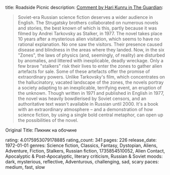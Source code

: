 title: Roadside Picnic
description: [Comment by Hari Kunru in The Guardian][1]:

> Soviet-era Russian science fiction deserves a wider audience in English. The Strugatsky brothers collaborated on numerous novels and stories, the best known of which is this, partly because it was filmed by Andrei Tarkovsky as Stalker, in 1977. The novel takes place 10 years after a mysterious alien visitation, which seems to have no rational explanation. No one saw the visitors. Their presence caused disease and blindness in the areas where they landed. Now, in the six "Zones", the laws of physics (and, seemingly, of reality) are disturbed by anomalies, and littered with inexplicable, deadly wreckage. Only a few brave "stalkers" risk their lives to enter the zones to gather alien artefacts for sale. Some of these artefacts offer the promise of extraordinary powers. Unlike Tarkovsky's film, which concentrates on the hallucinatory, vacated landscape of the zones, the novels portray a society adapting to an inexplicable, terrifying event, an eruption of the unknown. Though written in 1971 and published in English in 1977, the novel was heavily bowdlerised by Soviet censors, and an authoritative text wasn't available in Russian until 2000. It's a book with an extraordinary atmosphere – and a demonstration of how science fiction, by using a single bold central metaphor, can open up the possibilities of the novel.

Original Title: Пикник на обочине


  [1]: http://www.guardian.co.uk/books/2011/may/14/science-fiction-authors-choice
rating: 4.0175953079178885
rating_count: 341
pages: 226
release_date: 1972-01-01
genres: Science fiction, Classics, Fantasy, Dystopian, Aliens, Adventure, Fiction, Stalkers, Russian fiction, 1735854510052, Alien Contact, Apocalyptic & Post-Apocalyptic, literary criticism, Russian & Soviet
moods: dark, mysterious, reflective, Adventurous, challenging, sad, scary
paces: medium, fast, slow